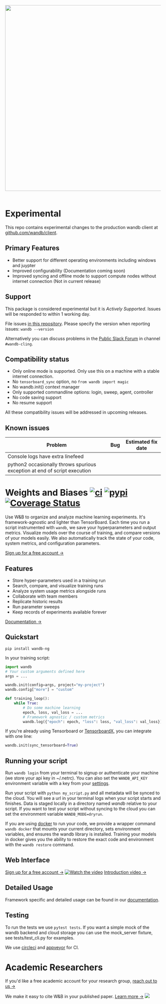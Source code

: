 <div align="center">
  <img src="https://i.imgur.com/RUtiVzH.png" width="600" /><br><br>
</div>

# **Experimental**

This repo contains experimental changes to the production wandb client at [github.com/wandb/client](http://github.com/wandb/client).

## Primary Features

- Better support for different operating environments including windows and juypter
- Improved configurability (Documentation coming soon)
- Improved syncing and offline mode to support compute nodes without internet connection (Not in current release)

## Support

This package is considered experimental but it is *Actively Supported*.  Issues will be responded to within 1
working day.

File issues [in this repository](https://github.com/wandb/client-ng/issues). Please specify the version when reporting issues: `wandb --version`

Alternatively you can discuss problems in the [Public Slack Forum](http://bit.ly/wandb-forum) in channel `#wandb-cling`.

## Compatibility status

- Only online mode is supported.  Only use this on a machine with a stable internet connection.
- No `tensorboard_sync` option, no `from wandb import magic`
- No wandb.init() context manager
- Only supported commandline options: login, sweep, agent, controller
- No code saving support
- No resume support

All these compatibility issues will be addressed in upcoming releases.

## Known issues

| Problem | Bug | Estimated fix date |
| - | - | - |
| Console logs have extra linefeed | | |
| python2 occasionally throws spurious exception at end of script execution | | |

# Weights and Biases [![ci](https://circleci.com/gh/wandb/client-ng.svg?style=svg)](https://circleci.com/gh/wandb/client-ng) [![pypi](https://img.shields.io/pypi/v/wandb-ng.svg)](https://pypi.python.org/pypi/wandb-ng) [![Coverage Status](https://coveralls.io/repos/github/wandb/client-ng/badge.svg)](https://coveralls.io/github/wandb/client-ng)

Use W&B to organize and analyze machine learning experiments. It's framework-agnostic and lighter than TensorBoard. Each time you run a script instrumented with `wandb`, we save your hyperparameters and output metrics. Visualize models over the course of training, and compare versions of your models easily. We also automatically track the state of your code, system metrics, and configuration parameters.

[Sign up for a free account →](https://wandb.com)

## Features

-   Store hyper-parameters used in a training run
-   Search, compare, and visualize training runs
-   Analyze system usage metrics alongside runs
-   Collaborate with team members
-   Replicate historic results
-   Run parameter sweeps
-   Keep records of experiments available forever

[Documentation →](https://docs.wandb.com)

## Quickstart

```shell
pip install wandb-ng
```

In your training script:

```python
import wandb
# Your custom arguments defined here
args = ...

wandb.init(config=args, project="my-project")
wandb.config["more"] = "custom"

def training_loop():
    while True:
        # Do some machine learning
        epoch, loss, val_loss = ...
        # Framework agnostic / custom metrics
        wandb.log({"epoch": epoch, "loss": loss, "val_loss": val_loss})
```

If you're already using Tensorboard or [TensorboardX](https://github.com/lanpa/tensorboardX), you can integrate with one line:

```python
wandb.init(sync_tensorboard=True)
```

## Running your script

Run `wandb login` from your terminal to signup or authenticate your machine (we store your api key in ~/.netrc). You can also set the `WANDB_API_KEY` environment variable with a key from your [settings](https://app.wandb.ai/settings).

Run your script with `python my_script.py` and all metadata will be synced to the cloud. You will see a url in your terminal logs when your script starts and finishes. Data is staged locally in a directory named _wandb_ relative to your script. If you want to test your script without syncing to the cloud you can set the environment variable `WANDB_MODE=dryrun`.

If you are using [docker](https://docker.com) to run your code, we provide a wrapper command `wandb docker` that mounts your current directory, sets environment variables, and ensures the wandb library is installed. Training your models in docker gives you the ability to restore the exact code and environment with the `wandb restore` command.

## Web Interface

[Sign up for a free account →](https://wandb.com)
[![Watch the video](https://i.imgur.com/PW0Ejlc.png)](https://youtu.be/EeqhOSvNX-A)
[Introduction video →](https://youtu.be/EeqhOSvNX-A)

## Detailed Usage

Framework specific and detailed usage can be found in our [documentation](http://docs.wandb.com/).

## Testing

To run the tests we use `pytest tests`. If you want a simple mock of the wandb backend and cloud storage you can use the mock_server fixture, see tests/test_cli.py for examples.

We use [circleci](https://circleci.com) and [appveyor](https://appveyor.com) for CI.

# Academic Researchers
If you'd like a free academic account for your research group, [reach out to us →](https://www.wandb.com/academic)

We make it easy to cite W&B in your published paper. [Learn more →](https://www.wandb.com/academic)
[![](https://i.imgur.com/loKLiez.png)](https://www.wandb.com/academic)
